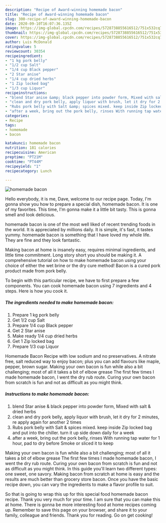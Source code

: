 ```yaml
---
description: "Recipe of Award-winning homemade bacon"
title: "Recipe of Award-winning homemade bacon"
slug: 300-recipe-of-award-winning-homemade-bacon
date: 2020-09-10T16:07:36.135Z
image: https://img-global.cpcdn.com/recipes/5728738855616512/751x532cq70/homemade-bacon-recipe-main-photo.jpg
thumbnail: https://img-global.cpcdn.com/recipes/5728738855616512/751x532cq70/homemade-bacon-recipe-main-photo.jpg
cover: https://img-global.cpcdn.com/recipes/5728738855616512/751x532cq70/homemade-bacon-recipe-main-photo.jpg
author: Luis McDonald
ratingvalue: 5
reviewcount: 30354
recipeingredient:
- "1 kg pork belly"
- "1/2 cup Salt"
- "1/4 cup Black pepper"
- "2 Star anise"
- "1/4 cup dried herbs"
- "1 Zip locked bag"
- "1/3 cup Liquor"
recipeinstructions:
- "blend Star anise &amp; black pepper into powder form, Mixed with salt &amp; dried herbs"
- "clean and dry pork belly, apply liquor with brush, let it dry for 2 minutes, re apply again for another 2 times"
- "Rubs pork belly with Salt &amp; spices mixed. keep inside Zip locked bag and put into the chiller. turn it up side down daily for a week"
- "after a week, bring out the pork belly, rinses With running tap water for 1 hour, pad to dry before Smoke or sliced it to keep"
categories:
- Recipe
tags:
- homemade
- bacon

katakunci: homemade bacon 
nutrition: 181 calories
recipecuisine: American
preptime: "PT21M"
cooktime: "PT44M"
recipeyield: "1"
recipecategory: Lunch

---
```



![homemade bacon](https://img-global.cpcdn.com/recipes/5728738855616512/751x532cq70/homemade-bacon-recipe-main-photo.jpg)

Hello everybody, it is me, Dave, welcome to our recipe page. Today, I'm gonna show you how to prepare a special dish, homemade bacon. It is one of my favorites. This time, I'm gonna make it a little bit tasty. This is gonna smell and look delicious.

homemade bacon is one of the most well liked of recent trending foods in the world. It is appreciated by millions daily. It is simple, it's fast, it tastes yummy. homemade bacon is something that I have loved my whole life. They are fine and they look fantastic.

Making bacon at home is insanely easy, requires minimal ingredients, and little time commitment. Long story short you should be making it. A comprehensive tutorial on how to make homemade bacon using your choice of either the wet brine or the dry cure method! Bacon is a cured pork product made from pork belly.


To begin with this particular recipe, we have to first prepare a few components. You can cook homemade bacon using 7 ingredients and 4 steps. Here is how you cook it.

<!--inarticleads1-->

##### The ingredients needed to make homemade bacon:

1. Prepare 1 kg pork belly
1. Get 1/2 cup Salt
1. Prepare 1/4 cup Black pepper
1. Get 2 Star anise
1. Make ready 1/4 cup dried herbs
1. Get 1 Zip locked bag
1. Prepare 1/3 cup Liquor


Homemade Bacon Recipe with low sodium and no preservatives. A nitrate free, salt reduced way to enjoy bacon; plus you can add flavours like maple, pepper, brown sugar. Making your own bacon is fun while also a bit challenging; most of all it takes a bit of elbow grease The first few times I made homemade bacon, I went the dry rub route. Curing your own bacon from scratch is fun and not as difficult as you might think. 

<!--inarticleads2-->

##### Instructions to make homemade bacon:

1. blend Star anise &amp; black pepper into powder form, Mixed with salt &amp; dried herbs
1. clean and dry pork belly, apply liquor with brush, let it dry for 2 minutes, re apply again for another 2 times
1. Rubs pork belly with Salt &amp; spices mixed. keep inside Zip locked bag and put into the chiller. turn it up side down daily for a week
1. after a week, bring out the pork belly, rinses With running tap water for 1 hour, pad to dry before Smoke or sliced it to keep


Making your own bacon is fun while also a bit challenging; most of all it takes a bit of elbow grease The first few times I made homemade bacon, I went the dry rub route. Curing your own bacon from scratch is fun and not as difficult as you might think. In this guide you&#39;ll learn two different types: one sweet, one savory. Making bacon from scratch at home is easy and the results are much better than grocery store bacon. Once you have the basic recipe down, you can vary the ingredients to make a flavor profile to suit. 

So that is going to wrap this up for this special food homemade bacon recipe. Thank you very much for your time. I am sure that you can make this at home. There is gonna be more interesting food at home recipes coming up. Remember to save this page on your browser, and share it to your family, colleague and friends. Thank you for reading. Go on get cooking!
